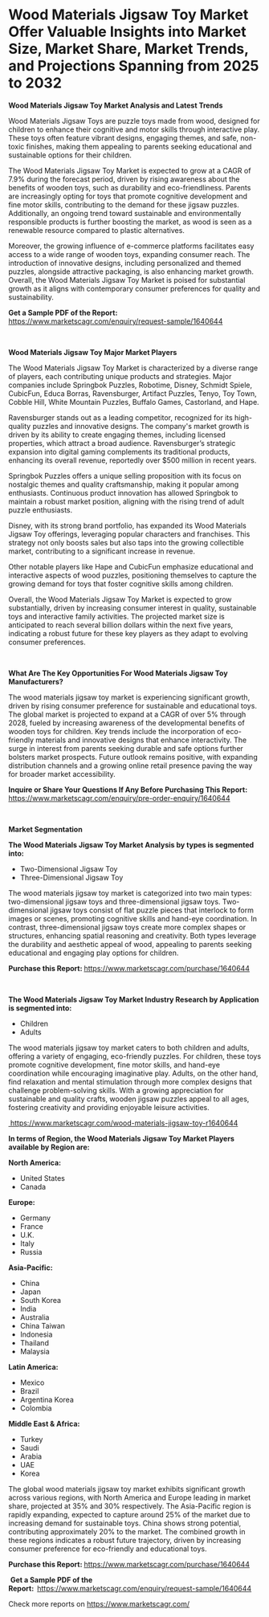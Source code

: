 <p><h1>Wood Materials Jigsaw Toy Market Offer Valuable Insights into Market Size, Market Share, Market Trends, and Projections Spanning from 2025 to 2032</h1></p><p><strong>Wood Materials Jigsaw Toy Market Analysis and Latest Trends</strong></p>
<p><p>Wood Materials Jigsaw Toys are puzzle toys made from wood, designed for children to enhance their cognitive and motor skills through interactive play. These toys often feature vibrant designs, engaging themes, and safe, non-toxic finishes, making them appealing to parents seeking educational and sustainable options for their children.</p><p>The Wood Materials Jigsaw Toy Market is expected to grow at a CAGR of 7.9% during the forecast period, driven by rising awareness about the benefits of wooden toys, such as durability and eco-friendliness. Parents are increasingly opting for toys that promote cognitive development and fine motor skills, contributing to the demand for these jigsaw puzzles. Additionally, an ongoing trend toward sustainable and environmentally responsible products is further boosting the market, as wood is seen as a renewable resource compared to plastic alternatives.</p><p>Moreover, the growing influence of e-commerce platforms facilitates easy access to a wide range of wooden toys, expanding consumer reach. The introduction of innovative designs, including personalized and themed puzzles, alongside attractive packaging, is also enhancing market growth. Overall, the Wood Materials Jigsaw Toy Market is poised for substantial growth as it aligns with contemporary consumer preferences for quality and sustainability.</p></p>
<p><strong>Get a Sample PDF of the Report:&nbsp;</strong> <a href="https://www.marketscagr.com/enquiry/request-sample/1640644?utm_campaign=3228&utm_medium=2&utm_source=Github&utm_content=ia&utm_term=23032025&utm_id=wood-materials-jigsaw-toy">https://www.marketscagr.com/enquiry/request-sample/1640644</a></p>
<p>&nbsp;</p>
<p><strong>Wood Materials Jigsaw Toy Major Market Players</strong></p>
<p><p>The Wood Materials Jigsaw Toy Market is characterized by a diverse range of players, each contributing unique products and strategies. Major companies include Springbok Puzzles, Robotime, Disney, Schmidt Spiele, CubicFun, Educa Borras, Ravensburger, Artifact Puzzles, Tenyo, Toy Town, Cobble Hill, White Mountain Puzzles, Buffalo Games, Castorland, and Hape. </p><p>Ravensburger stands out as a leading competitor, recognized for its high-quality puzzles and innovative designs. The company's market growth is driven by its ability to create engaging themes, including licensed properties, which attract a broad audience. Ravensburger’s strategic expansion into digital gaming complements its traditional products, enhancing its overall revenue, reportedly over $500 million in recent years.</p><p>Springbok Puzzles offers a unique selling proposition with its focus on nostalgic themes and quality craftsmanship, making it popular among enthusiasts. Continuous product innovation has allowed Springbok to maintain a robust market position, aligning with the rising trend of adult puzzle enthusiasts.</p><p>Disney, with its strong brand portfolio, has expanded its Wood Materials Jigsaw Toy offerings, leveraging popular characters and franchises. This strategy not only boosts sales but also taps into the growing collectible market, contributing to a significant increase in revenue.</p><p>Other notable players like Hape and CubicFun emphasize educational and interactive aspects of wood puzzles, positioning themselves to capture the growing demand for toys that foster cognitive skills among children.</p><p>Overall, the Wood Materials Jigsaw Toy Market is expected to grow substantially, driven by increasing consumer interest in quality, sustainable toys and interactive family activities. The projected market size is anticipated to reach several billion dollars within the next five years, indicating a robust future for these key players as they adapt to evolving consumer preferences.</p></p>
<p>&nbsp;</p>
<p><strong>What Are The Key Opportunities For Wood Materials Jigsaw Toy Manufacturers?</strong></p>
<p><p>The wood materials jigsaw toy market is experiencing significant growth, driven by rising consumer preference for sustainable and educational toys. The global market is projected to expand at a CAGR of over 5% through 2028, fueled by increasing awareness of the developmental benefits of wooden toys for children. Key trends include the incorporation of eco-friendly materials and innovative designs that enhance interactivity. The surge in interest from parents seeking durable and safe options further bolsters market prospects. Future outlook remains positive, with expanding distribution channels and a growing online retail presence paving the way for broader market accessibility.</p></p>
<p><strong>Inquire or Share Your Questions If Any Before Purchasing This Report:</strong> <a href="https://www.marketscagr.com/enquiry/pre-order-enquiry/1640644?utm_campaign=3228&utm_medium=2&utm_source=Github&utm_content=ia&utm_term=23032025&utm_id=wood-materials-jigsaw-toy">https://www.marketscagr.com/enquiry/pre-order-enquiry/1640644</a></p>
<p>&nbsp;</p>
<p><strong>Market Segmentation</strong></p>
<p><strong>The Wood Materials Jigsaw Toy Market Analysis by types is segmented into:</strong></p>
<p><ul><li>Two-Dimensional Jigsaw Toy</li><li>Three-Dimensional Jigsaw Toy</li></ul></p>
<p><p>The wood materials jigsaw toy market is categorized into two main types: two-dimensional jigsaw toys and three-dimensional jigsaw toys. Two-dimensional jigsaw toys consist of flat puzzle pieces that interlock to form images or scenes, promoting cognitive skills and hand-eye coordination. In contrast, three-dimensional jigsaw toys create more complex shapes or structures, enhancing spatial reasoning and creativity. Both types leverage the durability and aesthetic appeal of wood, appealing to parents seeking educational and engaging play options for children.</p></p>
<p><strong>Purchase this Report:&nbsp;</strong><a href="https://www.marketscagr.com/purchase/1640644?utm_campaign=3228&utm_medium=2&utm_source=Github&utm_content=ia&utm_term=23032025&utm_id=wood-materials-jigsaw-toy">https://www.marketscagr.com/purchase/1640644</a></p>
<p>&nbsp;</p>
<p><strong>The Wood Materials Jigsaw Toy Market Industry Research by Application is segmented into:</strong></p>
<p><ul><li>Children</li><li>Adults</li></ul></p>
<p><p>The wood materials jigsaw toy market caters to both children and adults, offering a variety of engaging, eco-friendly puzzles. For children, these toys promote cognitive development, fine motor skills, and hand-eye coordination while encouraging imaginative play. Adults, on the other hand, find relaxation and mental stimulation through more complex designs that challenge problem-solving skills. With a growing appreciation for sustainable and quality crafts, wooden jigsaw puzzles appeal to all ages, fostering creativity and providing enjoyable leisure activities.</p></p>
<p><a href="https://www.marketscagr.com/wood-materials-jigsaw-toy-r1640644?utm_campaign=3228&utm_medium=2&utm_source=Github&utm_content=ia&utm_term=23032025&utm_id=wood-materials-jigsaw-toy">&nbsp;https://www.marketscagr.com/wood-materials-jigsaw-toy-r1640644</a></p>
<p><strong>In terms of Region, the Wood Materials Jigsaw Toy Market Players available by Region are:</strong></p>
<p>
    <p> <strong> North America: </strong>
        <ul>
            <li>United States</li>
            <li>Canada</li>
        </ul>
        </p> 
    <p> <strong> Europe: </strong>
        <ul>
            <li>Germany</li>
            <li>France</li>
            <li>U.K.</li>
            <li>Italy</li>
            <li>Russia</li>
        </ul>
        </p> 
    <p> <strong> Asia-Pacific: </strong>
        <ul>
            <li>China</li>
            <li>Japan</li>
            <li>South Korea</li>
            <li>India</li>
            <li>Australia</li>
            <li>China Taiwan</li>
            <li>Indonesia</li>
            <li>Thailand</li>
            <li>Malaysia</li>
        </ul>
        </p> 
    <p> <strong> Latin America: </strong>
        <ul>
            <li>Mexico</li>
            <li>Brazil</li>
            <li>Argentina Korea</li>
            <li>Colombia</li>
        </ul>
        </p> 
    <p> <strong> Middle East & Africa: </strong>
        <ul>
            <li>Turkey</li>
            <li>Saudi</li>
            <li>Arabia</li>
            <li>UAE</li>
            <li>Korea</li>
        </ul>
    </p>
    </p>
<p><p>The global wood materials jigsaw toy market exhibits significant growth across various regions, with North America and Europe leading in market share, projected at 35% and 30% respectively. The Asia-Pacific region is rapidly expanding, expected to capture around 25% of the market due to increasing demand for sustainable toys. China shows strong potential, contributing approximately 20% to the market. The combined growth in these regions indicates a robust future trajectory, driven by increasing consumer preference for eco-friendly and educational toys.</p></p>
<p><strong>Purchase this Report: </strong><a href="https://www.marketscagr.com/purchase/1640644?utm_campaign=3228&utm_medium=2&utm_source=Github&utm_content=ia&utm_term=23032025&utm_id=wood-materials-jigsaw-toy">https://www.marketscagr.com/purchase/1640644</a></p>
<p>&nbsp;<strong>Get a Sample PDF of the Report:&nbsp;&nbsp;</strong><a href="https://www.marketscagr.com/enquiry/request-sample/1640644?utm_campaign=3228&utm_medium=2&utm_source=Github&utm_content=ia&utm_term=23032025&utm_id=wood-materials-jigsaw-toy">https://www.marketscagr.com/enquiry/request-sample/1640644</a></p>
<p><strong></strong></p>
<p>Check more reports on <a href="https://www.marketscagr.com/?utm_campaign=3228&utm_medium=2&utm_source=Github&utm_content=ia&utm_term=23032025&utm_id=wood-materials-jigsaw-toy">https://www.marketscagr.com/</a></p>
